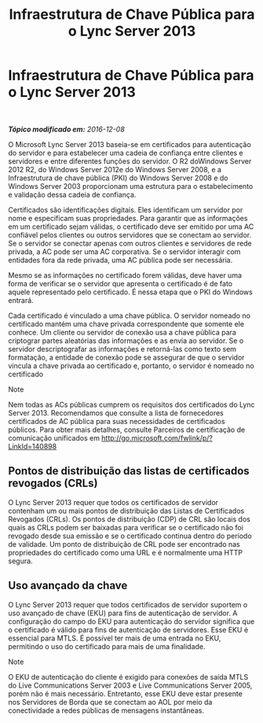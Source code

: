 ﻿---
title: Infraestrutura de Chave Pública para o Lync Server 2013
TOCTitle: Infraestrutura de Chave Pública para o Lync Server 2013
ms:assetid: 737c8a25-23e9-4494-ab76-5a7b729b44ca
ms:mtpsurl: https://technet.microsoft.com/pt-br/library/Dn481131(v=OCS.15)
ms:contentKeyID: 59679346
ms.date: 12/10/2016
mtps_version: v=OCS.15
ms.translationtype: HT
---

# Infraestrutura de Chave Pública para o Lync Server 2013

 

_**Tópico modificado em:** 2016-12-08_

O Microsoft Lync Server 2013 baseia-se em certificados para autenticação do servidor e para estabelecer uma cadeia de confiança entre clientes e servidores e entre diferentes funções do servidor. O R2 doWindows Server 2012 R2, do Windows Server 2012e do Windows Server 2008, e a Infraestrutura de chave pública (PKI) do Windows Server 2008 e do Windows Server 2003 proporcionam uma estrutura para o estabelecimento e validação dessa cadeia de confiança.

Certificados são identificações digitais. Eles identificam um servidor por nome e especificam suas propriedades. Para garantir que as informações em um certificado sejam válidas, o certificado deve ser emitido por uma AC confiável pelos clientes ou outros servidores que se conectam ao servidor. Se o servidor se conectar apenas com outros clientes e servidores de rede privada, a AC pode ser uma AC corporativa. Se o servidor interagir com entidades fora da rede privada, uma AC pública pode ser necessária.

Mesmo se as informações no certificado forem válidas, deve haver uma forma de verificar se o servidor que apresenta o certificado é de fato aquele representado pelo certificado. É nessa etapa que o PKI do Windows entrará.

Cada certificado é vinculado a uma chave pública. O servidor nomeado no certificado mantém uma chave privada correspondente que somente ele conhece. Um cliente ou servidor de conexão usa a chave pública para criptograr partes aleatórias das informações e as envia ao servidor. Se o servidor descriptografar as informações e retorná-las como texto sem formatação, a entidade de conexão pode se assegurar de que o servidor vincula a chave privada ao certificado e, portanto, o servidor é nomeado no certificado

> [!note]  
> Nem todas as ACs públicas cumprem os requisitos dos certificados do Lync Server 2013. Recomendamos que consulte a lista de fornecedores certificados de AC pública para suas necessidades de certificados públicos. Para obter mais detalhes, consulte Parceiros de certificação de comunicação unificados em <a href="http://go.microsoft.com/fwlink/p/?linkid=140898">http://go.microsoft.com/fwlink/p/?LinkId=140898</a>

## Pontos de distribuição das listas de certificados revogados (CRLs)

O Lync Server 2013 requer que todos os certificados de servidor contenham um ou mais pontos de distribuição das Listas de Certificados Revogados (CRLs). Os pontos de distribuição (CDP) de CRL são locais dos quais as CRLs podem ser baixadas para verificar se o certificado não foi revogado desde sua emissão e se o certificado continua dentro do período de validade. Um ponto de distribuição de CRL pode ser encontrado nas propriedades do certificado como uma URL e é normalmente uma HTTP segura.

## Uso avançado da chave

O Lync Server 2013 requer que todos certificados de servidor suportem o uso avançado de chave (EKU) para fins de autenticação de servidor. A configuração do campo do EKU para autenticação do servidor significa que o certificado é válido para fins de autenticação de servidores. Esse EKU é essencial para MTLS. É possível ter mais de uma entrada no EKU, permitindo o uso do certificado para mais de uma finalidade.

> [!note]  
> O EKU de autenticação do cliente é exigido para conexões de saída MTLS do Live Communications Server 2003 e Live Communications Server 2005, porém não é mais necessário. Entretanto, esse EKU deve estar presente nos Servidores de Borda que se conectam ao AOL por meio da conectividade a redes públicas de mensagens instantâneas.
